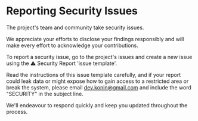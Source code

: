 # **Reporting Security Issues**

The project's team and community take security issues.

We appreciate your efforts to disclose your findings responsibly and will make every effort to acknowledge your contributions.

To report a security issue, go to the project's issues and create a new issue using the ⚠️ Security Report 'issue template'.

Read the instructions of this issue template carefully, and if your report could leak data or might expose how to gain access to a restricted area or break the system, please email [dev.konin@gmail.com](mailto:dev.konin@gmail.com) and include the word "SECURITY" in the subject line.

We'll endeavour to respond quickly and keep you updated throughout the process.

